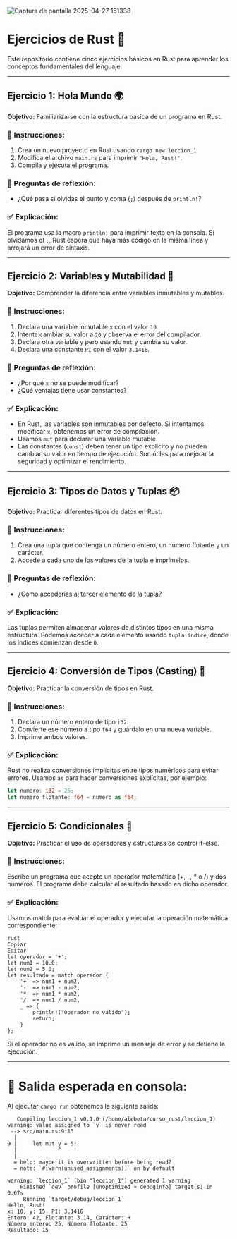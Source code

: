 ![Captura de pantalla 2025-04-27 151338](https://github.com/user-attachments/assets/482779d1-362d-4d3f-b178-f887ba7b371c)


# Ejercicios de Rust 🦀

Este repositorio contiene cinco ejercicios básicos en Rust para aprender los conceptos fundamentales del lenguaje.

---

## Ejercicio 1: Hola Mundo 🌍

**Objetivo:** Familiarizarse con la estructura básica de un programa en Rust.

### 📌 Instrucciones:

1. Crea un nuevo proyecto en Rust usando `cargo new leccion_1`
2. Modifica el archivo `main.rs` para imprimir `"Hola, Rust!"`.
3. Compila y ejecuta el programa.

### 🔹 Preguntas de reflexión:

- ¿Qué pasa si olvidas el punto y coma (`;`) después de `println!`?

### ✅ Explicación:

El programa usa la macro `println!` para imprimir texto en la consola. Si olvidamos el `;`, Rust espera que haya más código en la misma línea y arrojará un error de sintaxis.

---

## Ejercicio 2: Variables y Mutabilidad 🔀

**Objetivo:** Comprender la diferencia entre variables inmutables y mutables.

### 📌 Instrucciones:

1. Declara una variable inmutable `x` con el valor `10`.
2. Intenta cambiar su valor a `20` y observa el error del compilador.
3. Declara otra variable `y` pero usando `mut` y cambia su valor.
4. Declara una constante `PI` con el valor `3.1416`.

### 🔹 Preguntas de reflexión:

- ¿Por qué `x` no se puede modificar?
- ¿Qué ventajas tiene usar constantes?

### ✅ Explicación:

- En Rust, las variables son inmutables por defecto. Si intentamos modificar `x`, obtenemos un error de compilación.
- Usamos `mut` para declarar una variable mutable.
- Las constantes (`const`) deben tener un tipo explícito y no pueden cambiar su valor en tiempo de ejecución. Son útiles para mejorar la seguridad y optimizar el rendimiento.

---

## Ejercicio 3: Tipos de Datos y Tuplas 📦

**Objetivo:** Practicar diferentes tipos de datos en Rust.

### 📌 Instrucciones:

1. Crea una tupla que contenga un número entero, un número flotante y un carácter.
2. Accede a cada uno de los valores de la tupla e imprímelos.

### 🔹 Preguntas de reflexión:

- ¿Cómo accederías al tercer elemento de la tupla?

### ✅ Explicación:

Las tuplas permiten almacenar valores de distintos tipos en una misma estructura. Podemos acceder a cada elemento usando `tupla.índice`, donde los índices comienzan desde `0`.

---

## Ejercicio 4: Conversión de Tipos (Casting) 🔄

**Objetivo:** Practicar la conversión de tipos en Rust.

### 📌 Instrucciones:

1. Declara un número entero de tipo `i32`.
2. Convierte ese número a tipo `f64` y guárdalo en una nueva variable.
3. Imprime ambos valores.

### ✅ Explicación:

Rust no realiza conversiones implícitas entre tipos numéricos para evitar errores. Usamos `as` para hacer conversiones explícitas, por ejemplo:

```rust
let numero: i32 = 25;
let numero_flotante: f64 = numero as f64;
```
---

## Ejercicio 5: Condicionales 🧮

**Objetivo:** Practicar el uso de operadores y estructuras de control if-else.

### 📌 Instrucciones:

Escribe un programa que acepte un operador matemático (+, -, * o /) y dos números.
El programa debe calcular el resultado basado en dicho operador.

### ✅ Explicación:

Usamos match para evaluar el operador y ejecutar la operación matemática correspondiente:

```
rust
Copiar
Editar
let operador = '+';
let num1 = 10.0;
let num2 = 5.0;
let resultado = match operador {
    '+' => num1 + num2,
    '-' => num1 - num2,
    '*' => num1 * num2,
    '/' => num1 / num2,
    _ => {
        println!("Operador no válido");
        return;
    }
};
```
Si el operador no es válido, se imprime un mensaje de error y se detiene la ejecución.

---
# 🚀 Salida esperada en consola:

Al ejecutar `cargo run` obtenemos la siguiente salida:

```
   Compiling leccion_1 v0.1.0 (/home/alebeta/curso_rust/leccion_1)
warning: value assigned to `y` is never read
 --> src/main.rs:9:13
  |
9 |     let mut y = 5;
  |             ^
  |
  = help: maybe it is overwritten before being read?
  = note: `#[warn(unused_assignments)]` on by default

warning: `leccion_1` (bin "leccion_1") generated 1 warning
    Finished `dev` profile [unoptimized + debuginfo] target(s) in 0.67s
     Running `target/debug/leccion_1`
Hello, Rust!
x: 10, y: 15, PI: 3.1416
Entero: 42, Flotante: 3.14, Carácter: R
Número entero: 25, Número flotante: 25
Resultado: 15

```
